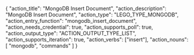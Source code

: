 {
"action_title": "MongoDB Insert Document",
"action_description": "MongoDB Insert Document",
"action_type": "LEGO_TYPE_MONGODB",
"action_entry_function": "mongodb_insert_document",
"action_needs_credential": true,
"action_supports_poll": true,
"action_output_type": "ACTION_OUTPUT_TYPE_LIST",
"action_supports_iteration": true,
"action_verbs": ["insert"],
"action_nouns": [
"mongodb",
"commands"
]
}
